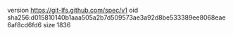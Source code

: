 version https://git-lfs.github.com/spec/v1
oid sha256:d015810140b1aaa505a2b7d509573ae3a92d8be533389ee8068eae6af8cd6fd6
size 1836
